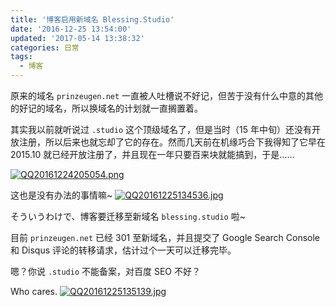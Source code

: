 ```yaml
---
title: '博客启用新域名 Blessing.Studio'
date: '2016-12-25 13:54:00'
updated: '2017-05-14 13:38:32'
categories: 日常
tags:
  - 博客
---
```


原来的域名 `prinzeugen.net` 一直被人吐槽说不好记，但苦于没有什么中意的其他的好记的域名，所以换域名的计划就一直搁置着。

其实我以前就听说过 `.studio` 这个顶级域名了，但是当时（15 年中旬）还没有开放注册，所以后来也就忘却了它的存在。然而几天前在机缘巧合下我得知了它早在 2015.10 就已经开放注册了，并且现在一年只要百来块就能搞到，于是……

<!--more-->

[![QQ20161224205054.png](https://img.blessing.studio/images/2016/12/25/QQ20161224205054.png)](https://img.blessing.studio/image/Sow)

这也是没有办法的事情嘛~ [![QQ20161225134536.jpg](https://img.blessing.studio/images/2016/12/25/QQ20161225134536.jpg)](https://img.blessing.studio/image/Zkq)

そういうわけで、博客要迁移至新域名 `blessing.studio` 啦~

目前 `prinzeugen.net` 已经 301 至新域名，并且提交了 Google Search Console 和 Disqus 评论的转移请求，估计过个一天可以迁移完毕。

嗯？你说 `.studio` 不能备案，对百度 SEO 不好？

Who cares. [![QQ20161225135139.jpg](https://img.blessing.studio/images/2016/12/25/QQ20161225135139.jpg)](https://img.blessing.studio/image/761)


